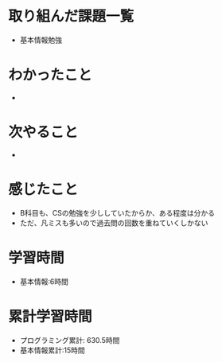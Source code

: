# 取り組んだ課題一覧
- 基本情報勉強

# わかったこと
- 

# 次やること
- 

# 感じたこと
- B科目も、CSの勉強を少ししていたからか、ある程度は分かる
- ただ、凡ミスも多いので過去問の回数を重ねていくしかない

# 学習時間
- 基本情報:6時間

# 累計学習時間
- プログラミング累計: 630.5時間
- 基本情報累計:15時間
